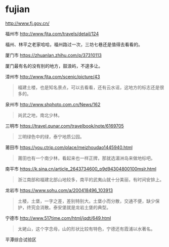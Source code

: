 # fujian

http://www.fj.gov.cn/

福州市 http://www.fjta.com/travels/detail/124

福州、林平之老家哈哈，福州路过一次，三坊七巷还是值得去看看的。

厦门市 https://zhuanlan.zhihu.com/p/37310113

厦门最有名的没有别的地方，鼓浪屿，不遑多让。

漳州市 http://www.fjta.com/scenic/picture/43

> 福建土楼，也是知名景点，可以去看看，还有云水谣，这地方的标志还是很多的。

泉州市 http://www.shphoto.com.cn/News/162

> 尚武之地，南北少林。

三明市 https://travel.qunar.com/travelbook/note/6169705

> 三明绿色中的绿，泰宁地质公园。

莆田市 https://you.ctrip.com/place/meizhoudao1445940.html

> 莆田也有一个南少林，看起来也一样正牌，那就选湄洲岛来做地标吧。

南平市 https://k.sina.cn/article_2643734600_p9d94304800100mslr.html

> 浙江南部和福建北部山地较多，南平的武夷山就十分美丽，有时间安排上。

龙岩市 https://www.sohu.com/a/200418496_103913

> 土楼，土堡，一字之差，差别特别大。土堡小而分散，交通不便，缺少保护，终究会消散。泰安堡就是龙岩土堡的典型。

宁德市 http://www.517time.com/html/jqdt/649.html

> 太姥山，这个字念母，山的形状比较有特色，宁德还有霞浦以水著名。

平潭综合试验区